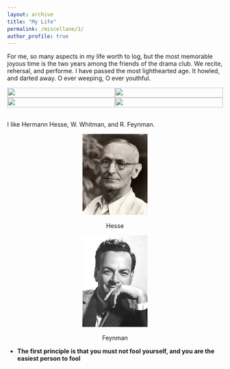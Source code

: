 ```yaml
---
layout: archive
title: "My Life"
permalink: /miscellane/1/
author_profile: true
---
```


For me, so many aspects in my life worth to log, but the most memorable joyous time is the two years among the friends of the drama club. We recite, rehersal, and performe. I have passed the most lighthearted age. It howled, and darted away. O ever weeping, O ever youthful.

<!-- <ul style="max-width:100%;margin:0">
        <li style="list-style: none;
    float: left;
    width: 50%;
    height: 100%;
    flex-basis: 50%;
    box-sizing: border-box;
    margin: 0 0;
    font-size: 0;
    overflow: hidden;"><img src="/_pages/age.jpg"  width="100%" height=""/></li>
        <li style="list-style: none;
    float: left;
    width: 50%;
    height: 100%;
    flex-basis: 50%;
    box-sizing: border-box;
    margin: 0 10;
    font-size: 0;
    overflow: hidden;"><img src="/_pages/bus.jpg"  width="100%" height=""/></li>
        <li style="list-style: none;
    float: left;
    width: 50%;
    height: 100%;
    flex-basis: 50%;
    box-sizing: border-box;
    margin: 0 0;
    font-size: 0;
    overflow: hidden;"><img src="/_pages/allofus.jpg"  width="100%" height=""/></li>
        <li style="list-style: none;
    float: left;
    width: 50%;
    height: 100%;
    flex-basis: 50%;
    box-sizing: border-box;
    margin: 0 0;
    font-size: 0;
    overflow: hidden;"><img src="/_pages/meandhai.jpg"  width="100%" height=""/></li>
</ul> -->

<!-- <img src="/_pages/age.jpg"  width="50%" height=""/>

<img src="/_pages/bus.jpg"  width="50%" height=""/>

<img src="/_pages/allofus.jpg"  width="50%" height=""/>

<img src="/_pages/meandhai.jpg"  width="50%" height=""/> -->

<!-- 居中排列办法-->
<!-- <p style="text-align:center;"> <img src="/_pages/age.jpg"  width="50%" height=""/></p>
<p style="text-align:center;"> Age </p>

<p style="text-align:center;"><img src="/_pages/bus.jpg"  width="50%" height=""/> </p>
<p style="text-align:center;"> Bus </p>
<p style="text-align:center;"> <img src="/_pages/allofus.jpg"  width="50%" height=""/></p>
<p style="text-align:center;"> Allofus </p>
<p style="text-align:center;"><img src="/_pages/meandhai.jpg"  width="50%" height=""/> </p>
<p style="text-align:center;"> Meandhai </p> -->

<!-- 两行两列排列办法-->

<style>
    .div1 {
        display: flex;
    }
    .div12 {
        flex:1;
        self-align:center;
    }
    </style>

<div class="div1">

<div class="div12">
<img src="https://cdn.jsdelivr.net/gh/BrookTsui/BrookTsui.github.io@master/_pages/bus.jpg"  width="100%" height="100%"/>
</div>

<div class="div12">
<img src="https://cdn.jsdelivr.net/gh/BrookTsui/BrookTsui.github.io@master/_pages/age.jpg"  width="100%" height="100%"/>
</div>

</div>

<div class="div1">

<div class="div12">
<img src="https://cdn.jsdelivr.net/gh/BrookTsui/BrookTsui.github.io@master/_pages/allofus.jpg"  width="100%" height="100%"/>
</div>

<div class="div12">
<img src="https://cdn.jsdelivr.net/gh/BrookTsui/BrookTsui.github.io@master/_pages/meandhai.jpg"  width="100%" height="100%"/>
</div>

</div>

<br>

I like Hermann Hesse, W. Whitman, and R. Feynman.

<p style="text-align:center;"> <img src="/_pages/hesse.jpg"  width="30%" height=""/></p>

<p style="text-align:center;"> Hesse </p>

<p style="text-align:center;"> <img src="/_pages/feynman.jpg"  width="30%" height=""/></p>

<p style="text-align:center;"> Feynman </p>

- **The first principle is that you must not fool yourself, and you are the easiest person to fool**
